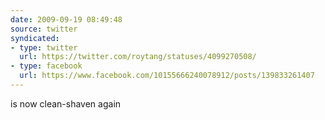 ```yaml
---
date: 2009-09-19 08:49:48
source: twitter
syndicated:
- type: twitter
  url: https://twitter.com/roytang/statuses/4099270508/
- type: facebook
  url: https://www.facebook.com/10155666240078912/posts/139833261407
---
```


is now clean-shaven again